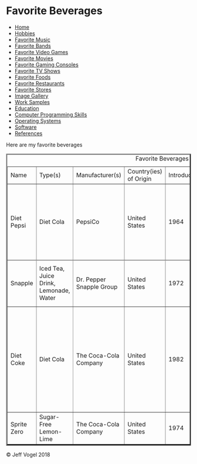 <html>
	<body>
		<div id = "header">
			<h1>Favorite Beverages</h1>
		</div>
		<div id = "nav">
			<ul>
				<li><a href="Website About Me - Main.md">Home</a></li>
				<li><a href="Website About Me - Hobbies.md">Hobbies</a></li>
				<li><a href="Website About Me - Favorite Music.md">Favorite Music</a></li>
				<li><a href="Website About Me - Favorite Bands.md">Favorite Bands</a></li>
				<li><a href="Website About Me - Favorite Video Games.md">Favorite Video Games</a></li>
				<li><a href="Website About Me - Favorite Movies.md">Favorite Movies</a></li>
				<li><a href="Website About Me - Favorite Gaming Consoles.md">Favorite Gaming Consoles</a></li>
				<li><a href="Website About Me - Favorite TV Shows.md">Favorite TV Shows</a></li>
				<li><a href="Website About Me - Favorite Foods.md">Favorite Foods</a></li>
				<li><a href="Website About Me - Favorite Restaurants.md">Favorite Restaurants</a></li>
				<li><a href="Website About Me - Favorite Stores.md">Favorite Stores</a></li>
				<li><a href="Website About Me - Image Gallery.md">Image Gallery</a></li>
				<li><a href="Website About Me - Work Samples.md">Work Samples</a></li>
				<li><a href="Website About Me - Education.md">Education</a></li>
				<li><a href="Website About Me - Computer Programming Skills.md">Computer Programming Skills</a></li>
				<li><a href="Website About Me - Operating Systems.md">Operating Systems</a></li>
				<li><a href="Website About Me - Software.md">Software</a></li>
				<li><a href="Website About Me - References.md">References</a></li>
			</ul>
		</div>
		<div id = "content">
			<p>Here are my favorite beverages</p>
			<div id = "myFavoriteBeveragesDivElement">
				<table border = "3">
					<caption>Favorite Beverages</caption>
					<tr>
						<td>Name</td>
						<td>Type(s)</td>
						<td>Manufacturer(s)</td>
						<td>Country(ies) of Origin</td>
						<td>Introduced</td>
						<td>Reformulated</td>
						<td>Variant(s)</td>
						<td>Reference Number</td>
					</tr>
					<tr>
						<td>Diet Pepsi</td>
						<td>Diet Cola</td>
						<td>PepsiCo</td>
						<td>United States</td>
						<td>1964</td>
						<td>2013</td>
						<td>Caffeine Free Diet Pepsi, Diet Pepsi Lime, Diet Pepsi Vanilla, Diet Pepsi Wild Cherry</td>
						<td><a href="Website About Me - References.md">1</a></td>
					<tr>
					<tr>
						<td>Snapple</td>
						<td>Iced Tea, Juice Drink, Lemonade, Water</td>
						<td>Dr. Pepper Snapple Group</td>
						<td>United States</td>
						<td>1972</td>
						<td>None</td>
						<td>Diet Snapple Half Lemonade and Half Iced Tea</td>
						<td><a href="Website About Me - References.md">2</a></td>
					</tr>
					<tr>
						<td>Diet Coke</td>
						<td>Diet Cola</td>
						<td>The Coca-Cola Company</td>
						<td>United States</td>
						<td>1982</td>
						<td>None</td>
						<td>Caffeine Free Diet Coke, Diet Coke Cherry, Diet Coke with Lime, Diet Coke Sweetened with Splenda, Diet Coke with Citrus Zest</td>
						<td><a href="Website About Me - References.md">3</a></td>
					</tr>
					<tr>
						<td>Sprite Zero</td>
						<td>Sugar-Free Lemon-Lime</td>
						<td>The Coca-Cola Company</td>
						<td>United States</td>
						<td>1974</td>
						<td>None</td>
						<td>None</td>
						<td><a href="Website About Me - References.md">4</a></td>
					</tr>
				</table>
			</div>
		</div>
		<div id = "footer">
			<p>&copy; Jeff Vogel 2018</p>
		</div>
	</body>
</html>
